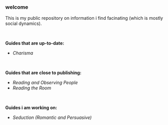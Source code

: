 ### welcome

This is my public repository on information i find facinating (which is mostly social dynamics).

<br>

**Guides that are up-to-date:**
- _Charisma_

<br>

**Guides that are close to publishing:**
- _Reading and Observing People_
- _Reading the Room_

<br>

**Guides i am working on:**
- _Seduction (Romantic and Persuasive)_
